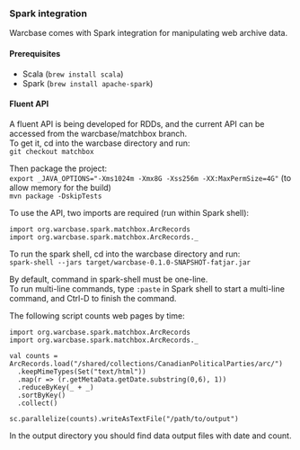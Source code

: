 ### Spark integration

Warcbase comes with Spark integration for manipulating web archive data. 

#### Prerequisites
* Scala (`brew install scala`)
* Spark (`brew install apache-spark`)

#### Fluent API
A fluent API is being developed for RDDs, and the current API can be accessed from the warcbase/matchbox branch.  
To get it, cd into the warcbase directory and run:  
`git checkout matchbox`  

Then package the project:  
`export _JAVA_OPTIONS="-Xms1024m -Xmx8G -Xss256m -XX:MaxPermSize=4G"` (to allow memory for the build)  
`mvn package -DskipTests`

To use the API, two imports are required (run within Spark shell):    
```
import org.warcbase.spark.matchbox.ArcRecords
import org.warcbase.spark.matchbox.ArcRecords._
```

To run the spark shell, cd into the warcbase directory and run:   
`spark-shell --jars target/warcbase-0.1.0-SNAPSHOT-fatjar.jar`

By default, command in spark-shell must be one-line.  
To run multi-line commands, type `:paste` in Spark shell to start a multi-line command, and Ctrl-D to finish the command.

The following script counts web pages by time:  
````
import org.warcbase.spark.matchbox.ArcRecords
import org.warcbase.spark.matchbox.ArcRecords._

val counts = ArcRecords.load("/shared/collections/CanadianPoliticalParties/arc/")
  .keepMimeTypes(Set("text/html"))
  .map(r => (r.getMetaData.getDate.substring(0,6), 1))
  .reduceByKey(_ + _)
  .sortByKey()
  .collect()

sc.parallelize(counts).writeAsTextFile("/path/to/output")
````
In the output directory you should find data output files with date and count.